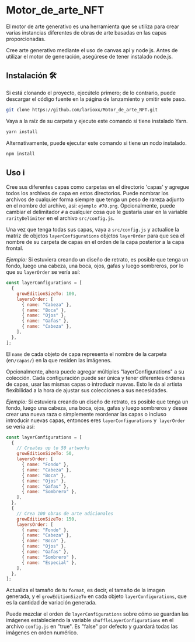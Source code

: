 # Motor_de_arte_NFT
El motor de arte generativo es una herramienta que se utiliza para crear varias instancias diferentes de obras de arte basadas en las capas proporcionadas.

Cree arte generativo mediante el uso de canvas api y node js. Antes de utilizar el motor de generación, asegúrese de tener instalado node.js.

## Instalación 🛠️

Si está clonando el proyecto, ejecútelo primero; de lo contrario, puede descargar el código fuente en la página de lanzamiento y omitir este paso.

```sh
git clone https://github.com/larioxx/Motor_de_arte_NFT.git
```
Vaya a la raíz de su carpeta y ejecute este comando si tiene instalado Yarn.

```sh
yarn install
```

Alternativamente, puede ejecutar este comando si tiene un nodo instalado.

```sh
npm install
```
## Uso ℹ️

Cree sus diferentes capas como carpetas en el directorio 'capas' y agregue todos los archivos de capa en estos directorios. Puede nombrar los archivos de cualquier forma siempre que tenga un peso de rareza adjunto en el nombre del archivo, así: `ejemplo #70.png`. Opcionalmente, puede cambiar el delimitador `#` a cualquier cosa que le gustaría usar en la variable `rarityDelimiter` en el archivo `src/config.js`.

Una vez que tenga todas sus capas, vaya a `src/config.js` y actualice la matriz de objetos `layerConfigurations` objetos `layerOrder` para que sea el nombre de su carpeta de capas en el orden de la capa posterior a la capa frontal.

_Ejemplo:_ Si estuviera creando un diseño de retrato, es posible que tenga un fondo, luego una cabeza, una boca, ojos, gafas y luego sombreros, por lo que su `layerOrder` se vería así:

```js
const layerConfigurations = [
  {
    growEditionSizeTo: 100,
    layersOrder: [
      { name: "Cabeza" },
      { name: "Boca" },
      { name: "Ojos" },
      { name: "Gafas" },
      { name: "Cabeza" },
    ],
  },
];
```

El `name` de cada objeto de capa representa el nombre de la carpeta (en`/capas/`) en la que residen las imágenes.

Opcionalmente, ahora puede agregar múltiples "layerConfigurations" a su colección. Cada configuración puede ser única y tener diferentes órdenes de capas, usar las mismas capas o introducir nuevas. Esto le da al artista flexibilidad a la hora de ajustar sus colecciones a sus necesidades.

_Ejemplo:_ Si estuviera creando un diseño de retrato, es posible que tenga un fondo, luego una cabeza, una boca, ojos, gafas y luego sombreros y desee crear una nueva raza o simplemente reordenar las capas o incluso introducir nuevas capas, entonces eres `layerConfigurations` y` layerOrder` se vería así:

```js
const layerConfigurations = [
  {
    // Creates up to 50 artworks
    growEditionSizeTo: 50,
    layersOrder: [
      { name: "Fondo" },
      { name: "Cabeza" },
      { name: "Boca" },
      { name: "Ojos" },
      { name: "Gafas" },
      { name: "Sombrero" },
    ],
  },
  {
    // Crea 100 obras de arte adicionales
    growEditionSizeTo: 150,
    layersOrder: [
      { name: "Fondo" },
      { name: "Cabeza" },
      { name: "Boca" },
      { name: "Ojos" },
      { name: "Gafas" },
      { name: "Sombrero" },
      { name: "Especial" },
    ],
  },
];
```

Actualiza el tamaño de tu `format`, es decir, el tamaño de la imagen generada, y el `growEditionSizeTo` en cada objeto `layerConfigurations`, que es la cantidad de variación generada.

Puede mezclar el orden de `layerConfigurations` sobre cómo se guardan las imágenes estableciendo la variable `shuffleLayerConfigurations` en el archivo `config.js` en "true". Es "false" por defecto y guardará todas las imágenes en orden numérico.
